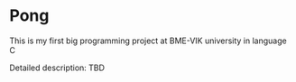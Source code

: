 # Pong

This is my first big programming project at BME-VIK university in language C

Detailed description: TBD
